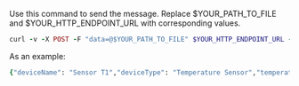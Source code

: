 Use this command to send the message. Replace $YOUR_PATH_TO_FILE and $YOUR_HTTP_ENDPOINT_URL with corresponding values.

```ruby
curl -v -X POST -F "data=@$YOUR_PATH_TO_FILE" $YOUR_HTTP_ENDPOINT_URL -H "Content-Type:multipart/form-data -H "$VALUE""
```

As an example:

```ruby
{"deviceName": "Sensor T1","deviceType": "Temperature Sensor","temperature": 33,"model": "test"}
```
